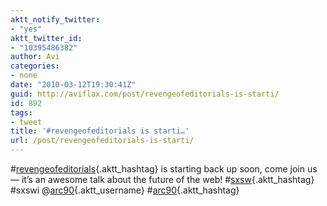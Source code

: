 ```yaml
---
aktt_notify_twitter:
- "yes"
aktt_twitter_id:
- "10395486382"
author: Avi
categories:
- none
date: "2010-03-12T19:30:41Z"
guid: http://aviflax.com/post/revengeofeditorials-is-starti/
id: 892
tags:
- tweet
title: '#revengeofeditorials is starti…'
url: /post/revengeofeditorials-is-starti/
---
```

#[revengeofeditorials](http://search.twitter.com/search?q=%23revengeofeditorials){.aktt_hashtag} is starting back up soon, come join us — it&#8217;s an awesome talk about the future of the web! #[sxsw](http://search.twitter.com/search?q=%23sxsw){.aktt_hashtag} #sxswi @[arc90](http://twitter.com/arc90){.aktt_username} #[arc90](http://search.twitter.com/search?q=%23arc90){.aktt_hashtag}